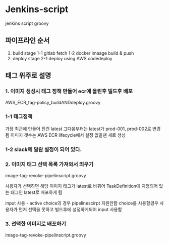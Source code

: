 # Jenkins-script
jenkins script groovy  <br/>


## 파이프라인 순서
 1. build stage
 1-1 gitlab fetch
 1-2 docker imaage build & push
 2. deploy stage
 2-1 deploy using AWS codedeploy  <br/>



## 태그 위주로 설명  <br/>

### 1. 이미지 생성시 태그 정책 만들어 ecr에 올린후 빌드후 배포
 AWS_ECR_tag-policy_buildANDdeploy.groovy  <br/>

### 1-1 태그정책
 가장 최근에 만들어 진건 latest
 그다음부터는 latest가 prod-001, prod-002로 변경됨
 이미지 갯수는 AWS ECR lifecycle에서 설정
 없을땐 새로 생성  <br/>

### 1-2 slack에 알람 설정이 되어 있다.  <br/>


### 2. 이미지 태그 선택 목록 가져와서 띄우기
 image-tag-revoke-pipelinscript.groovy  <br/>

  사용자가 선택하면 해당 이미지 태그가 latest로 바뀌어 TaskDefinition에 지정되어 있는 태그인 latest로 배포하게 됨  <br/>

 input 사용 - active choice의 경우 pipelinescirpt 지원안함
 choice를 사용할경우 사용자가 먼저 선택을 못하고 빌드후에 설정하게되어 input 사용함  <br/>


### 3. 선택한 이미지로 배포하기
 image-tag-revoke-pipelinscript.groovy

